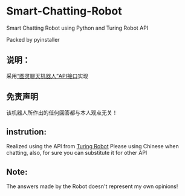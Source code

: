 # Smart-Chatting-Robot
Smart Chatting Robot using Python and Turing Robot API

Packed by pyinstaller

## 说明：
   采用[“图灵聊天机器人”API接口](http://www.tuling123.com/)实现 
   
## 免责声明
   该机器人所作出的任何回答都与本人观点无关！

## instrution: 
   Realized using the API from [Turing Robot](http://www.tuling123.com/)
   Please using Chinese when chatting, also, for sure you can substitute it for other API 
   
## Note: 
   The answers made by the Robot doesn't represent my own opinions!
